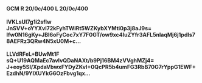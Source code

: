#### GCM R 20/0c/400 L 20/0c/400
**lVKLsUI7g1i2sflw**<br/>**JnSVV+oYYXvi72kFyhTWiRt5WZKybXYMti0p3j8aJ9s=**<br/>**Ifw0N16gKy+JBI6oFyCoc7xY7F0GT/ow9xc4IuZYfr3AFL5nlaqMj6j1pdIs78AEFRz3QRw4N5xU0M+c...**<br/><br/>
**LLVdRFeL+BUwMt1F**<br/>**sQ+U19AQMaEc7avIvQDaNAXt/b9Pj16BM4zVVghMZj4=**<br/>**J+eoy5Sl/XpdaVbwxFYDyZKvI+0QcPR5b4umFG3RbB70G7rYppG1EWF+EzdhN/9YlXUYkG6OzFbvg1qx...**